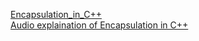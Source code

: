 
[Encapsulation_in_C++](./Encapsulation.md)<br />
[Audio explaination of Encapsulation in C++](./What_is_Encapsulation_in_cpp(A).md)
